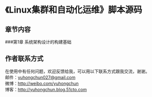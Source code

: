 
《Linux集群和自动化运维》脚本源码
========================================
章节内容
----------------------------------------
###第1章  系统架构设计的构建基础


作者联系方式
-----------------------------------------
在使用中有任何问题，欢迎反馈给我，可以用以下联系方式跟我交流，谢谢。<br> 
邮件：yuhongchun027@gmail.com<br> 
微博：http://weibo.com/yuhongchun<br> 
博客：http://yuhongchun.blog.51cto.com<br> 

